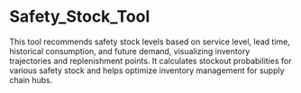 # Safety_Stock_Tool
This tool recommends safety stock levels based on service level, lead time, historical consumption, and future demand, visualizing inventory trajectories and replenishment points. It calculates stockout probabilities for various safety stock and helps optimize inventory management for supply chain hubs.
